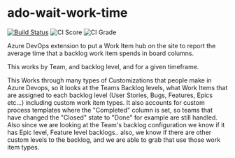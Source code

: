 # ado-wait-work-time

[![Build Status](https://dev.azure.com/oneluckidev/OneLuckiDev/_apis/build/status/jeffpriz.ado-wait-work-time?branchName=main)](https://dev.azure.com/oneluckidev/OneLuckiDev/_build/latest?definitionId=36&branchName=main)
![CI Score](https://www.code-inspector.com/project/20024/score/svg)
![CI Grade](https://www.code-inspector.com/project/20024/status/svg)

Azure DevOps extension to put a Work Item hub on the site to report the average time that a backlog work item spends in board columns.  

This works by Team, and backlog level, and for a given timeframe.  

This Works through many types of Customizations that people make in Azure Devops, so it looks at the Teams Backlog levels, what Work Items that are assigned to each backlog level (User Stories, Bugs, Features, Epics etc...) including custom work item types.  It also accounts for custom process templates where the "Completed" column is set, so teams that have changed the "Closed" state to "Done" for example are still handled.  Also since we are looking at the Team's backlog configuration we know if it has Epic level, Feature level backlogs.. also, we know if there are other custom levels to the backlog, and we are able to grab that use those work item types.
